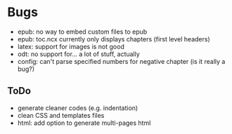 Bugs 
====

* epub: no way to embed custom files to epub
* epub: toc.ncx currently only displays chapters (first level headers)
* latex: support for images is not good
* odt: no support for... a lot of stuff, actually
* config: can't parse specified numbers for negative chapter (is it
  really a bug?)

ToDo
----

* generate cleaner codes (e.g. indentation)
* clean CSS and templates files
* html: add option to generate multi-pages html
